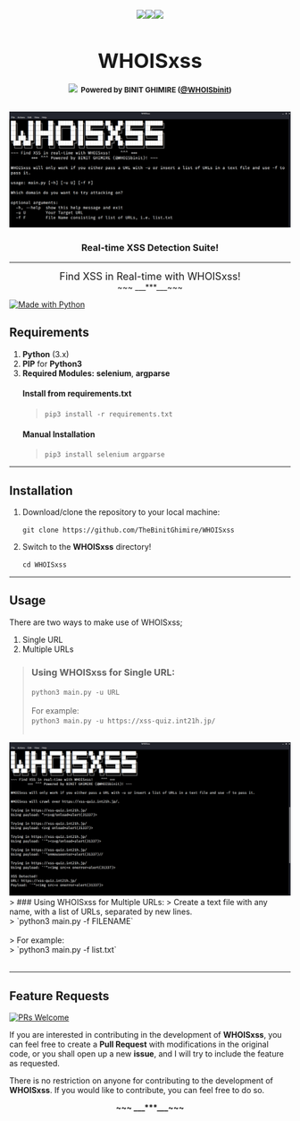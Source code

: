 <center>
    <br><img src="https://i.ibb.co/8NDmdQq/d1htlaw-9514a68d-e15e-4b10-a852-4c03af151971.png"  style="width:64px;height:auto;"><img src="https://i.ibb.co/8PXWcFW/coin-icon-png-1.png" style="width:64px;height:auto;"><img src="https://i.ibb.co/8PXWcFW/coin-icon-png-1.png" style="width:64px;height:auto;">
	<h1 style="font-size:36px;font-weight:bold;">
        WHOISxss<br>
        <font size=2><img src="https://image.flaticon.com/icons/svg/1118/1118952.svg" style="width:16px;height:auto;">&nbsp;&nbsp;<strong>Powered by BINIT GHIMIRE (<a href='https://twitter.com/WHOISbinit'>@WHOISbinit</a>)</strong></font>
    </h1>
	<img src="src/screenshot.png">
	<h3>Real-time <strong>XSS</strong> Detection Suite!</h3><hr/>
    <font size=4>Find XSS in Real-time with WHOISxss!</font><br/>
    ~~~ ___***___~~~
</center>

[![Made with Python](https://ForTheBadge.com/images/badges/made-with-python.svg)](https://www.python.org/)
## Requirements
1. **Python** (3.x)
2. **PIP** for **Python3**
3. **Required Modules:** **selenium**, **argparse**
    #### Install from **requirements.txt**
    > `pip3 install -r requirements.txt`
    #### Manual Installation
    > `pip3 install selenium argparse`

<hr>

## Installation
1. Download/clone the repository to your local machine:
   
    `git clone https://github.com/TheBinitGhimire/WHOISxss`
2. Switch to the **WHOISxss** directory!

    `cd WHOISxss`

<hr>

## Usage
There are two ways to make use of WHOISxss;

1. Single URL
2. Multiple URLs 
   
> ### Using WHOISxss for Single URL:
> `python3 main.py -u URL`<br><br>
> For example:<br>
> `python3 main.py -u https://xss-quiz.int21h.jp/`<br><br>
<img src="src/single.png">
> ### Using WHOISxss for Multiple URLs:
> Create a text file with any name, with a list of URLs, separated by new lines.<br>
> `python3 main.py -f FILENAME`<br><br>
> For example:<br>
> `python3 main.py -f list.txt`<br><br>

<hr>

## Feature Requests
[![PRs Welcome](https://img.shields.io/badge/PRs-welcome-brightgreen.svg?style=flat-square)](https://github.com/TheBinitGhimire/WHOISxss/pulls)

If you are interested in contributing in the development of <strong>WHOISxss</strong>, you can feel free to create a <strong>Pull Request</strong> with modifications in the original code, or you shall open up a new <strong>issue</strong>, and I will try to include the feature as requested.

There is no restriction on anyone for contributing to the development of <strong>WHOISxss</strong>. If you would like to contribute, you can feel free to do so.

<center><strong>~~~ ___***___~~~</strong></center>
